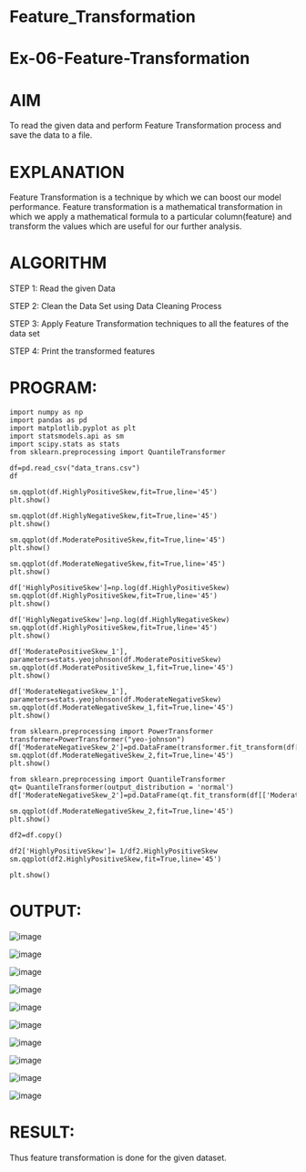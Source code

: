 # Feature_Transformation
# Ex-06-Feature-Transformation
# AIM
To read the given data and perform Feature Transformation process and save the data to a file.

# EXPLANATION
Feature Transformation is a technique by which we can boost our model performance. Feature transformation is a mathematical transformation in which we apply a mathematical formula to a particular column(feature) and transform the values which are useful for our further analysis.

# ALGORITHM
STEP 1:
Read the given Data

STEP 2:
Clean the Data Set using Data Cleaning Process

STEP 3:
Apply Feature Transformation techniques to all the features of the data set

STEP 4:
Print the transformed features

# PROGRAM:
```
import numpy as np
import pandas as pd
import matplotlib.pyplot as plt
import statsmodels.api as sm
import scipy.stats as stats
from sklearn.preprocessing import QuantileTransformer

df=pd.read_csv("data_trans.csv")
df

sm.qqplot(df.HighlyPositiveSkew,fit=True,line='45')
plt.show()

sm.qqplot(df.HighlyNegativeSkew,fit=True,line='45')
plt.show()

sm.qqplot(df.ModeratePositiveSkew,fit=True,line='45')
plt.show()

sm.qqplot(df.ModerateNegativeSkew,fit=True,line='45')
plt.show()

df['HighlyPositiveSkew']=np.log(df.HighlyPositiveSkew)
sm.qqplot(df.HighlyPositiveSkew,fit=True,line='45')
plt.show()

df['HighlyNegativeSkew']=np.log(df.HighlyNegativeSkew)
sm.qqplot(df.HighlyPositiveSkew,fit=True,line='45')
plt.show()

df['ModeratePositiveSkew_1'], parameters=stats.yeojohnson(df.ModeratePositiveSkew)
sm.qqplot(df.ModeratePositiveSkew_1,fit=True,line='45')
plt.show()

df['ModerateNegativeSkew_1'], parameters=stats.yeojohnson(df.ModerateNegativeSkew)
sm.qqplot(df.ModerateNegativeSkew_1,fit=True,line='45')
plt.show()

from sklearn.preprocessing import PowerTransformer
transformer=PowerTransformer("yeo-johnson")
df['ModerateNegativeSkew_2']=pd.DataFrame(transformer.fit_transform(df[['ModerateNegativeSkew']]))
sm.qqplot(df.ModerateNegativeSkew_2,fit=True,line='45')
plt.show()

from sklearn.preprocessing import QuantileTransformer
qt= QuantileTransformer(output_distribution = 'normal')
df['ModerateNegativeSkew_2']=pd.DataFrame(qt.fit_transform(df[['ModerateNegativeSkew']]))

sm.qqplot(df.ModerateNegativeSkew_2,fit=True,line='45')
plt.show()

df2=df.copy()

df2['HighlyPositiveSkew']= 1/df2.HighlyPositiveSkew
sm.qqplot(df2.HighlyPositiveSkew,fit=True,line='45')

plt.show()
```
# OUTPUT:


![image](https://github.com/keerthysesha/ODD2023-Datascience-Ex06/assets/125575936/bbf26653-0de7-41eb-95b8-2d2d09d42087)


![image](https://github.com/keerthysesha/ODD2023-Datascience-Ex06/assets/125575936/5db2e761-2d68-4255-b920-f77fbcbbec48)


![image](https://github.com/keerthysesha/ODD2023-Datascience-Ex06/assets/125575936/f9d1f403-a250-48f7-af63-934e5063d1ed)


![image](https://github.com/keerthysesha/ODD2023-Datascience-Ex06/assets/125575936/1e880df2-6a02-4440-a168-874ce102ba35)

![image](https://github.com/keerthysesha/ODD2023-Datascience-Ex06/assets/125575936/4911ea8a-9e5a-4e73-b4ba-9294f6a8bdf8)


![image](https://github.com/keerthysesha/ODD2023-Datascience-Ex06/assets/125575936/ace4119d-5bed-46cb-80dd-2436198e585a)


![image](https://github.com/keerthysesha/ODD2023-Datascience-Ex06/assets/125575936/7c9a4511-6b68-41e1-be05-f9e9a7eb309f)


![image](https://github.com/keerthysesha/ODD2023-Datascience-Ex06/assets/125575936/f452490d-161d-4bd8-b8ca-100188ff91f7)

![image](https://github.com/keerthysesha/ODD2023-Datascience-Ex06/assets/125575936/bc2f865a-df33-438c-ad0e-90d43bbf7cf8)


![image](https://github.com/keerthysesha/ODD2023-Datascience-Ex06/assets/125575936/e6914d0d-8255-4878-923b-362e922eb7d9)

# RESULT:
Thus feature transformation is done for the given dataset.
